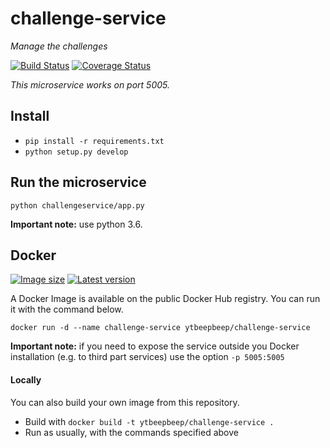 # challenge-service
_Manage the challenges_

[![Build Status](https://travis-ci.org/ytbeepbeep/challenge-service.svg?branch=master)](https://travis-ci.org/ytbeepbeep/challenge-service)
[![Coverage Status](https://coveralls.io/repos/github/ytbeepbeep/challenge-service/badge.svg?branch=master)](https://coveralls.io/github/ytbeepbeep/challenge-service?branch=master)

_This microservice works on port 5005._

## Install
- `pip install -r requirements.txt`
- `python setup.py develop`


## Run the microservice
`python challengeservice/app.py`

**Important note:** use python 3.6.


## Docker
[![Image size](https://images.microbadger.com/badges/image/ytbeepbeep/challenge-service.svg)](https://microbadger.com/images/ytbeepbeep/challenge-service)
[![Latest version](https://images.microbadger.com/badges/version/ytbeepbeep/challenge-service.svg)](https://microbadger.com/images/ytbeepbeep/challenge-service)

A Docker Image is available on the public Docker Hub registry. You can run it with the command below.

`docker run -d --name challenge-service ytbeepbeep/challenge-service`

**Important note:** if you need to expose the service outside you Docker installation (e.g. to third part services) use the option `-p 5005:5005`

#### Locally
You can also build your own image from this repository.
- Build with `docker build -t ytbeepbeep/challenge-service .`
- Run as usually, with the commands specified above
